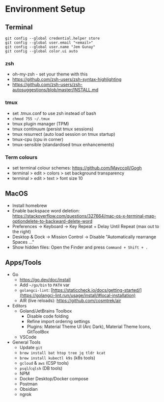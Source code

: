 # Environment Setup

## Terminal

```shell
git config --global credential.helper store  
git config --global user.email "<email>"  
git config --global user.name "Jem Gunay"  
git config --global color.ui auto
```

### zsh

- oh-my-zsh - set your theme with this  
- https://github.com/zsh-users/zsh-syntax-highlighting  
- https://github.com/zsh-users/zsh-autosuggestions/blob/master/INSTALL.md  

### tmux

- set .tmux.conf to use zsh instead of bash  
- `chmod 755 ~/.tmux`
- tmux plugin manager (TPM)  
- tmux continuum (persist tmux sessions)  
- tmux resurrect (auto load session on tmux startup)  
- tmux-cpu (cpu in corner)  
- tmux-sensible (standardised tmux enhancements)  

### Term colours

- set terminal colour schemes: https://github.com/Mayccoll/Gogh  
- terminal > edit > colors > set background transparency  
- terminal > edit > text > font size 10  
 
## MacOS

- Install homebrew
- Enable backspace word deletion: https://stackoverflow.com/questions/327664/mac-os-x-terminal-map-optiondelete-to-backward-delete-word
- Preferences -> Keyboard -> Key Repeat + Delay Until Repeat (max out to the right) 
- Desktop & Dock -> Mission Control -> Disable "Automatically rearrange Spaces ..."
- Show hidden files: Open the Finder and press `Command + Shift + .`
 
## Apps/Tools

- Go
  - https://go.dev/doc/install
  - Add `~/go/bin` to `PATH` var
  - `golangci-lint`: [https://staticcheck.io/docs/getting-started/](https://golangci-lint.run/usage/install/#local-installation)
  - AIR (live reloads): https://github.com/cosmtrek/air
- Editors
  - Goland/JetBrains Toolbox
    - Disable code folding  
    - Refine import ordering settings  
    - Plugins: Material Theme UI (Arc Dark), Material Theme Icons, GitToolBox  
  - VSCode
- General Tools
  - Update `git`
  - `brew install bat htop tree jq tldr kcat`
  - `brew install kubectl k9s` (k8s tools)
  - `gcloud` & `aws` (CSP tools)
  - `psql`/`cqlsh` (DB tools)
  - NPM
  - Docker Desktop/Docker compose
  - Postman
  - Obsidian
  - ngrok
